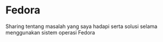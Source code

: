 # Fedora
Sharing tentang masalah yang saya hadapi serta solusi selama menggunakan sistem operasi Fedora
 
